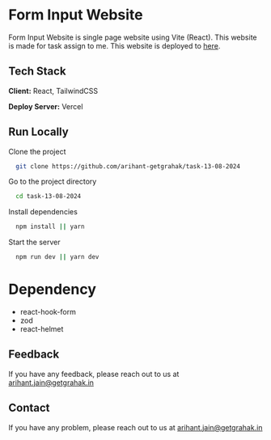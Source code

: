 
# Form Input Website

Form Input Website is single page website using Vite (React). This website is made for task assign to me. 
This website is deployed to 
[here](https://task-13-08-2024.vercel.app/). 

## Tech Stack

**Client:** React, TailwindCSS

**Deploy Server:** Vercel


## Run Locally

Clone the project

```bash
  git clone https://github.com/arihant-getgrahak/task-13-08-2024
```

Go to the project directory

```bash
  cd task-13-08-2024
```

Install dependencies

```bash
  npm install || yarn
```

Start the server

```bash
  npm run dev || yarn dev
```
# Dependency
- react-hook-form
- zod
- react-helmet

## Feedback

If you have any feedback, please reach out to us at arihant.jain@getgrahak.in


## Contact

If you have any problem, please reach out to us at arihant.jain@getgrahak.in

